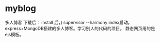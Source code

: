 # myblog
多人博客
下载后：
install 后，) supervisor --harmony index启动。
express+MongoDB搭建的多人博客。学习别人的代码的项目。
静态网页用的是ejs模板。
